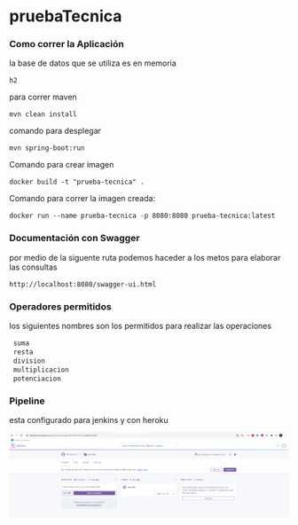 # pruebaTecnica

### Como correr la Aplicación

la base de datos que se utiliza es en memoria

```
h2
```

para correr maven

```
mvn clean install
```

comando para desplegar 

```
mvn spring-boot:run
```

Comando para crear imagen

```
docker build -t "prueba-tecnica" .
```

Comando para correr la imagen creada:

```
docker run --name prueba-tecnica -p 8080:8080 prueba-tecnica:latest
```

### Documentación con Swagger 

por medio de la siguente ruta podemos haceder a los metos para elaborar las consultas

```
http://localhost:8080/swagger-ui.html
```

### Operadores permitidos

los siguientes nombres son los permitidos para realizar las operaciones

```
 suma
 resta
 division
 multiplicacion
 potenciacion
```

### Pipeline

esta configurado para jenkins y con heroku


![alt text](https://github.com/Gabrieleitor/pruebaTecnica/blob/master/img/Captura.PNG)



